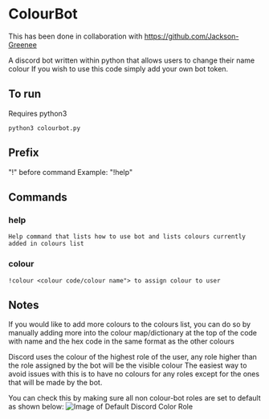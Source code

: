 # ColourBot
This has been done in collaboration with https://github.com/Jackson-Greenee

A discord bot written within python that allows users to change their name colour
If you wish to use this code simply add your own bot token.

## To run
Requires python3

`python3 colourbot.py`
## Prefix
"!" before command Example: "!help"
## Commands
### help
`Help command that lists how to use bot and lists colours currently added in colours list`
### colour
`!colour <colour code/colour name"> to assign colour to user`

## Notes
If you would like to add more colours to the colours list, you can do so by manually adding more into the colour map/dictionary at the top of the code with name and the hex code in the same format as the other colours

Discord uses the colour of the highest role of the user, any role higher than the role assigned by the bot will be the visible colour
The easiest way to avoid issues with this is to have no colours for any roles except for the ones that will be made by the bot. 

You can check this by making sure all non colour-bot roles are set to default as shown below:
![Image of Default Discord Color Role](https://user-images.githubusercontent.com/65131267/81722025-62734600-94b3-11ea-8d68-daef0855f660.png)
